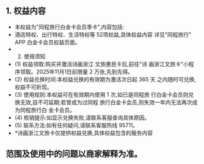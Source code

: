 ## 1. 权益内容

- 本权益为"同程旅行白金卡会员季卡",内容包括:
- 酒店特权、出行特权、生活特权等 52项权益,具体权益内容 详见"同程旅行" APP 白金卡会员权益页面。
- 2. 使用须知
- (1) 权益领取:购买并激活诗画浙江·文旅惠民卡后,前往"诗 画浙江文旅卡"小程序领取。2025年11月1日前限量 2 万张,先到先得。
- (2) 权益兑换时间:本权益兑换的有效期为激活次日起 365 天 之内随时可兑换,权益不可折现。
- (3) 使用规则:本权益可在有效期内使用 1 次,如已是同程旅 行白金卡会员则兑换无效,目不可延期;若曾成为过同程 旅行白金卡会员,则失效一年内无法再次成为同程旅行白 金卡会员。
- (4) 核销提示:如显示兑换失败,请联系客服查询具体原因。
- (5) 联系方法:如有任何疑问,请联系客服热线 95711。
- *诗画浙江文旅卡仅提供权益兑换,具体权益包含的服务内容

## 范围及使用中的问题以商家解释为准。